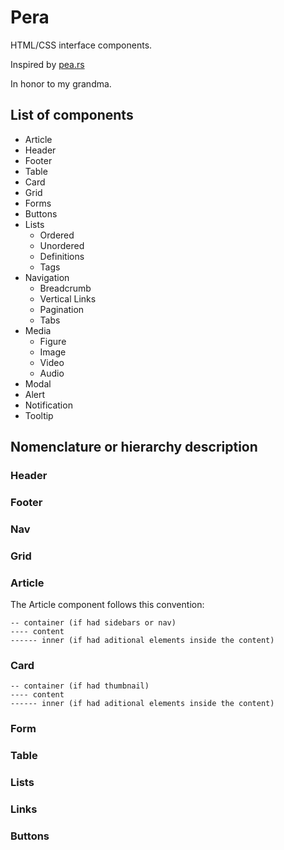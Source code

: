 # Pera

HTML/CSS interface components.

Inspired by [pea.rs](https://pea.rs)

In honor to my grandma.


## List of components

* Article
* Header
* Footer
* Table
* Card
* Grid
* Forms
* Buttons
* Lists
	* Ordered
	* Unordered
	* Definitions
	* Tags
* Navigation
	* Breadcrumb
	* Vertical Links
	* Pagination
	* Tabs
* Media
	* Figure
	* Image
	* Video
	* Audio
* Modal
* Alert
* Notification
* Tooltip

## Nomenclature or hierarchy description

### Header

### Footer

### Nav

### Grid

### Article

The Article component follows this convention: 

```
-- container (if had sidebars or nav)
---- content
------ inner (if had aditional elements inside the content)
```

### Card

```
-- container (if had thumbnail)
---- content
------ inner (if had aditional elements inside the content)
```

### Form


### Table


### Lists


### Links


### Buttons
